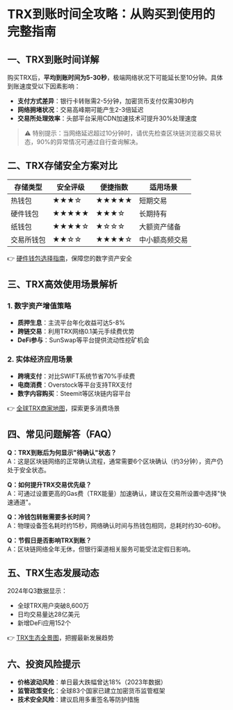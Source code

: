 # TRX到账时间全攻略：从购买到使用的完整指南

## 一、TRX到账时间详解

购买TRX后，**平均到账时间为5-30秒**，极端网络状况下可能延长至10分钟。具体到账速度受以下因素影响：

- **支付方式差异**：银行卡转账需2-5分钟，加密货币支付仅需30秒内
- **网络拥堵状况**：交易高峰期可能产生2-3倍延迟
- **交易所处理效率**：头部平台采用CDN加速技术可提升30%处理速度

> ⚠️ 特别提示：当网络延迟超过10分钟时，请优先检查区块链浏览器交易状态，90%的异常情况可通过自行查询解决。

## 二、TRX存储安全方案对比

| 存储类型    | 安全评级 | 便捷指数 | 适用场景               |
|-------------|----------|----------|------------------------|
| 热钱包      | ★★★☆     | ★★★★★    | 短期交易               |
| 硬件钱包    | ★★★★★    | ★★★☆     | 长期持有               |
| 纸钱包      | ★★★★☆    | ★☆☆☆     | 大额资产储备           |
| 交易所钱包  | ★★☆☆     | ★★★★☆    | 中小额高频交易         |

👉 [硬件钱包选择指南](https://bit.ly/okx_welcome)，保障您的数字资产安全

## 三、TRX高效使用场景解析

### 1. 数字资产增值策略
- **质押生息**：主流平台年化收益可达5-8%
- **跨链交易**：利用TRX网络0.1美元手续费优势
- **DeFi参与**：SunSwap等平台提供流动性挖矿机会

### 2. 实体经济应用场景
- **跨境支付**：对比SWIFT系统节省70%手续费
- **电商消费**：Overstock等平台支持TRX支付
- **数字内容购买**：Steemit等区块链内容平台

👉 [全球TRX商家地图](https://bit.ly/okx_welcome)，探索更多消费场景

## 四、常见问题解答（FAQ）

**Q：TRX到账后为何显示"待确认"状态？**  
A：这是区块链网络的正常确认流程，通常需要6个区块确认（约3分钟），资产仍处于安全状态。

**Q：如何提升TRX交易优先级？**  
A：可通过设置更高的Gas费（TRX能量）加速确认，建议在交易所设置中选择"快速通道"。

**Q：冷钱包转账需要多长时间？**  
A：物理设备签名耗时约15秒，网络确认时间与热钱包相同，总耗时约30-60秒。

**Q：节假日是否影响TRX到账？**  
A：区块链网络全年无休，但银行渠道相关服务可能受法定假日影响。

## 五、TRX生态发展动态

2024年Q3数据显示：
- 全球TRX用户突破8,600万
- 日均交易量达28亿美元
- 新增DeFi应用152个

👉 [TRX生态全景图](https://bit.ly/okx_welcome)，把握最新发展趋势

## 六、投资风险提示

- **价格波动风险**：单日最大跌幅曾达18%（2023年数据）
- **监管政策变化**：全球83个国家已建立加密货币监管框架
- **技术安全风险**：建议启用多重签名等防护措施
